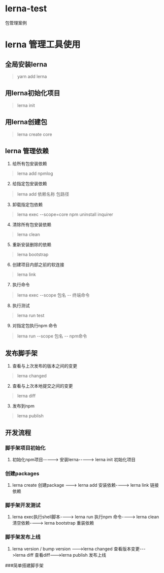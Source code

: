 # lerna-test
包管理案例
# lerna 管理工具使用

## 全局安装lerna
> yarn add lerna

## 用lerna初始化项目
> lerna init

## 用lerna创建包

> lerna create core

## lerna 管理依赖
1. 给所有包安装依赖
> lerna add npmlog
2. 给指定包安装依赖
> lerna add 依赖名称 包路径
3. 卸载指定包依赖
> lerna exec --scope=core  npm uninstall inquirer
4. 清除所有包安装依赖
> lerna clean

5. 重新安装删除的依赖
> lerna bootstrap
6. 创建项目内部之前的软连接
> lerna link

7. 执行命令
> lerna exec --scope 包名 -- 终端命令

8. 执行测试
> lerna run test

9. 对指定包执行npm 命令
> lerna run --scope 包名 -- npm命令
## 发布脚手架

1. 查看与上次发布的版本之间的变更
> lerna changed
2. 查看与上次本地提交之间的变更
> lerna diff

3. 发布到npm
> lerna publish

## 开发流程

### 脚手架项目初始化
1. 初始化npm项目-----> 安装lerna-----> lerna init 初始化项目
### 创建packages
1. lerna create 创建package ---> lerna add 安装依赖----> lerna link 链接依赖
### 脚手架开发测试
1. lerna exec执行shell脚本----> lerna run 执行npm 命令----> lerna clean 清空依赖----> lerna bootstrap 重装依赖

### 脚手架发布上线
1. lerna version / bump version --->lerna changed 查看版本变更--->lerna diff 查看diff--->lerna publish 发布上线

###简单搭建脚手架


